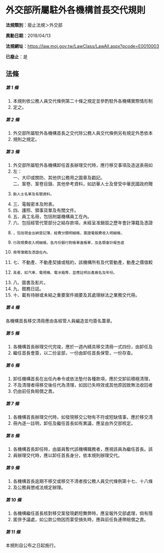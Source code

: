 # 外交部所屬駐外各機構首長交代規則

**法規類別**：廢止法規＞外交部

**異動日期**：2018/04/13  

**法規網址**：https://law.moj.gov.tw/LawClass/LawAll.aspx?pcode=E0010003

**已廢止**：是



## 法條
##### 第 1 條
1. 本規則依公務人員交代條例第二十條之規定並參酌駐外各機構實際情形制
1. 定之。

##### 第 2 條
1. 外交部所屬駐外各機構首長之交代除公務人員交代條例另有規定外悉依本
1. 規則之規定。

##### 第 3 條
1. 外交部所屬駐外各機構卸任首長辦理交代時，應行移交事項及造送表冊如
1. 左：  
一、大印或關防、其他供公務用之圖章及戳記。  
二、案卷、案卷目錄、其他參考資料，如訪華人士及曾受中華民國政府贈
1.     勛人士名單及有關資料。
1. 三、電報密本及附表。
1. 四、護照、領事貨單及有關文件。
1. 五、員工名冊，包括附屬機構員工在內。
1. 六、包括經管代管部分之結存款項，未經呈准銷毀之歷年會計簿籍及憑證
1.     ，包括現金出納登記簿，經費分類明細帳，簽證電報費收入明細帳，
1.     行政規費收入明細帳，各月份銀行對帳單進帳單，及各類會計報告底
1.     冊等簿籍及憑證在內。
1. 七、不動產、不動產契據或租約，該機構所有及代管動產，動產之價值較
1.     高者，如汽車、電視機、電冰箱等，並應註明出產廠名及年份。
1. 八、圖書及影片。
1. 九、館務日誌。
1. 十、載有待辦或未結之重要案件摘要及其處理辦法之業務交代冊。

##### 第 4 條
各機構首長移交清冊應由各經管人員編造並均簽名蓋章。

##### 第 5 條
1. 各機構首長辦理交代完竣，應於一週內繕具移交清冊一式四份，由卸任及
1. 繼任首長會簽，以二份呈部，一份由卸任首長保管，一份存查。

##### 第 6 條
1. 卸任機構首長在出任內奉令或依法墊付各種款項，應於交卸前積極清理，
1. 不及清理者得移交後任代為清理，如因已失時效或其他原因致無法收回者
1. 仍由前任負賠償之責。

##### 第 7 條
1. 各機構首長辦理交代時，如發現移交公物有不符或短缺情事，應於移交清
1. 冊內逐一註明，卸任及繼任首長如有異議，應呈由外交部核定。

##### 第 8 條
1. 各機構首長卸任時，由屬員暫代該機構職務者，應視該員為繼任首長。該
1. 員辦理交代時，應以卸任首長身分，依本規則辦理交代。

##### 第 9 條
1. 各機構首長逾期不移交或移交不清者按公務人員交代條例第十七、十八條
1. 及公務員懲戒法規定辦理。

##### 第 10 條
1. 各機構繼任首長核對移交案發現虧短舞弊時，應呈報外交部處理，倘有隱
1. 匿併予議處，如公款公物因而蒙受損失時，應與前任負連帶賠償之責。

##### 第 11 條
本規則自公布之日起施行。


